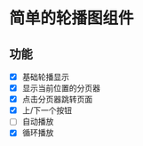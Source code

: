 # 简单的轮播图组件

## 功能

- [x] 基础轮播显示
- [x] 显示当前位置的分页器
- [x] 点击分页器跳转页面
- [x] 上/下一个按钮
- [ ] 自动播放
- [X] 循环播放